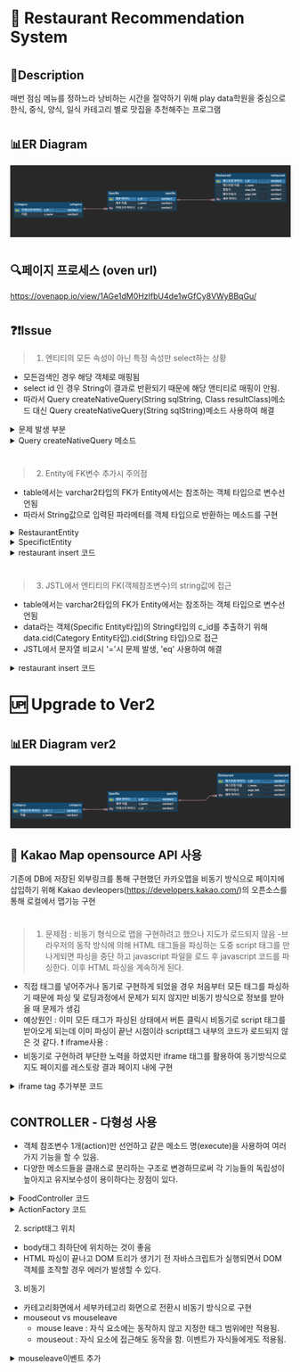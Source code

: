 :fork_and_knife: Restaurant Recommendation System 
=================================================

#

## :pencil:Description
매번 점심 메뉴를 정하느라 낭비하는 시간을 절약하기 위해 play data학원을 중심으로 한식, 중식, 양식, 일식 카테고리 별로 맛집을 추천해주는 프로그램

#

## :bar_chart:ER Diagram
![food_erg](./image/ERD.PNG)

#

## :mag:페이지 프로세스 (oven url)
https://ovenapp.io/view/1AGe1dM0HzIfbU4de1wGfCy8VWyBBqGu/

#

## :question::exclamation:Issue
> 1. 엔티티의 모든 속성이 아닌 특정 속성만 select하는 상황
- 모든검색인 경우 해당 객체로 매핑됨
- select id 인 경우 String이 결과로 반환되기 때문에 해당 앤티티로 매핑이 안됨.
- 따라서 Query createNativeQuery(String sqlString, Class resultClass)메소드 대신 Query createNativeQuery(String sqlString)메소드 사용하여 해결

<details>
<summary>문제 발생 부분</summary>
<div markdown="1">

```java
@Slf4j
public class CategoryDAO {
	//cname으로 cid 찾아오기
	public static String getCid(String cname) throws Exception {
		EntityManager em = PublicCommon.getEntityManger();
		String cid = null;

		try {
			 cid = String.valueOf(em.createNativeQuery("select c_id from category where c_name=?")
					.setParameter(1, cname).getSingleResult());
                    /* 문제 발생 코드
                    String.valueOf(em.createNativeQuery("select c_id from category where c_name=?",CategoryEntity.class)
					.setParameter(1, cname).getSingleResult());*/
				if (cid == null) {
				log.info("select category id 실패");
				throw new NotExistException("select category id 실패");
			}
		} catch (Exception e) {
			log.warn("getCid : 오류발생");
			e.printStackTrace();
			throw e;
		} finally {
			em.close();
		}
		return cid;
	}
}
```
</div>
</details>

<details>
<summary>Query createNativeQuery 메소드</summary>
<div markdown="1">

```java
    /**
     * Create an instance of <code>Query</code> for executing
     * a native SQL query.
     * @param sqlString a native SQL query string
     * @param resultClass the class of the resulting instance(s)
     * @return the new query instance
     */
    public Query createNativeQuery(String sqlString, Class resultClass);

    /**
     * Create an instance of <code>Query</code> for executing
     * a native SQL statement, e.g., for update or delete.
     * If the query is not an update or delete query, query
     * execution will result in each row of the SQL result
     * being returned as a result of type Object[] (or a result
     * of type Object if there is only one column in the select
     * list.)  Column values are returned in the order of their
     * appearance in the select list and default JDBC type
     * mappings are applied.
     * @param sqlString a native SQL query string
     * @return the new query instance
     */
    public Query createNativeQuery(String sqlString);
```
</div>
</details>

#

> 2. Entity에 FK변수 추가시 주의점
- table에서는 varchar2타입의 FK가 Entity에서는 참조하는 객체 타입으로 변수선언됨
- 따라서 String값으로 입력된 파라메터를 객체 타입으로 반환하는 메소드를 구현


<details>
<summary>RestaurantEntity</summary>
<div markdown="1">

```java
@Entity
@Table(name="restaurant")
public class RestaurantEntity {
		
@Id
@Column(name="r_id")
private String rid;
		
@Column(name="r_name")
private String rname;
		
@ManyToOne
@JoinColumn(name="s_id")
private SpecificEntity sid;
		
@Column(name="map_link")
private String maplink;
		
@Column(name="page_link")
private String pagelink;				
}
	
 ```

</div>
</details>

<details>
<summary>SpecifictEntity</summary>
<div markdown="1">

```java

@Entity
@Table(name="specific")
public class SpecificEntity {
	
	@Id
	@Column(name="s_id")
	private String sid;
	
	@Column(name="s_name")
	private String sname;
	
	@ManyToOne
	@JoinColumn(name="c_id")
	private CategoryEntity cid;
	
	@OneToMany(mappedBy="sid")	
	private List<RestaurantEntity> restaurants;
}
	
 ```

</div>
</details>

<details>
<summary>restaurant insert 코드</summary>
<div markdown="1">

```java

		String url = "showError.jsp";
		String rid = request.getParameter("rid");
		String rname = request.getParameter("rname");
		SpecificEntity sid=null;
		String maplink = request.getParameter("maplink");
		String pagelink = request.getParameter("pagelink");
		
		
		sid = FoodService.getSpecificEntity(request.getParameter("sname"));
		RestaurantEntity restaurant = new RestaurantEntity(rid, rname, sid, maplink, pagelink);
	
 ```

</div>
</details>

#

> 3. JSTL에서 엔티티의 FK(객체참조변수)의 string값에 접근
- table에서는 varchar2타입의 FK가 Entity에서는 참조하는 객체 타입으로 변수선언됨
- data라는 객체(Specific Entity타입)의 String타입의 c_id를 추출하기 위해 data.cid(Category Entity타입).cid(String 타입)으로 접근
- JSTL에서 문자열 비교시 '='시 문제 발생, 'eq' 사용하여 해결

<details>
<summary>restaurant insert 코드</summary>
<div markdown="1">

```java

<c:forEach items="${sessionScope.specifics}" var="data">
	<c:choose>
		<c:when test="${data.cid.cid eq 'c_1'}">
```

</div>
</details>

#
:up: Upgrade to Ver2
====================
#
## :bar_chart:ER Diagram ver2
![food_erg](./image/ERDver2.PNG)

## :open_file_folder: Kakao Map opensource API 사용
기존에 DB에 저장된 외부링크를 통해 구현했던 카카오맵을 비동기 방식으로 페이지에 삽입하기 위해 Kakao devleopers(https://developers.kakao.com/)의 오픈소스를 통해 로컬에서 맵기능 구현
#
> 1. 문제점 : 비동기 형식으로 맵을 구현하려고 했으나 지도가 로드되지 않음
-브라우저의 동작 방식에 의해 HTML 태그들을 파싱하는 도중 script 태그를 만나게되면 파싱을 중단 하고 javascript 파일을 로드 후
javascript 코드를 파싱한다. 이후 HTML 파싱을 계속하게 된다.
- 직접 태그를 넣어주거나 동기로 구현하게 되었을 경우 처음부터 모든 태그를 파싱하기 때문에 파싱 및 로딩과정에서 문제가 되지 않지만 비동기 방식으로 정보를 받아올 때 문제가 생김
- 예상원인 : 이미 모든 태그가 파싱된 상태에서 버튼 클릭시 비동기로 script 태그를 받아오게 되는데 이미 파싱이 끝난 시점이라 script태그 내부의 코드가 로드되지 않은 것 같다.
:heavy_exclamation_mark: iframe사용 : 
- 비동기로 구현하려 부단한 노력을 하였지만 iframe 태그를 활용하여 동기방식으로 지도 페이지를 레스토랑 결과 페이지 내에 구현

<details>
<summary>iframe tag 추가부분 코드</summary>
<div markdown="1">

```
    function tokakaomap(r) {
        console.log(r);
        document.getElementById("tid").innerHTML = "<iframe id='test' scrolling='no' marginheight='0' marginwidth='0' width='1500' height='750' src='kakaoMap.jsp?value="
                + r + "' frameBorder='1'></iframe>"
    }
```

</div>
</details>


#
## CONTROLLER - 다형성 사용 

- 객체 참조변수 1개(action)만 선언하고 같은 메소드 명(execute)을 사용하여 여러가지 기능을 할 수 있음.
- 다양한 메소드들을 클래스로 분리하는 구조로 변경하므로써 각 기능들의 독립성이 높아지고 유지보수성이 용이하다는 장점이 있다.

<details>
<summary>FoodController 코드</summary>
<div markdown="1">


```java
package controller;

import java.io.IOException;
import javax.servlet.*;
import controller.action.Action;


@WebServlet("/total")
public class FoodController extends HttpServlet {	
	protected void service(HttpServletRequest request, HttpServletResponse response) throws ServletException, IOException {
		request.setCharacterEncoding("UTF-8");
		
		String command = request.getParameter("command");
		if(command==null) {
			command="main";
		}
		ActionFactory af = ActionFactory.getInstance();
		Action action = af.getAction(command);
		action.execute(request, response);
	}	
}
```

</div>
</details>


<details>
<summary>ActionFactory 코드</summary>
<div markdown="1">

```java

package controller;

import controller.*;

public class ActionFactory {

	private static ActionFactory instance = new ActionFactory();
	private ActionFactory(){}
	public static ActionFactory getInstance(){
		return instance;
	}
	public Action getAction(String command){
		Action action = null;
				
		if(command.equals("restaurantgetAll")){
			action = new RestaurantgetAll();
		}else if(command.equals("restaurantUpdate")){
			action = new RestaurantUpdate();
		}else if(command.equals("restaurantUpdateReq")){
			action = new RestaurantUpdateReq();
		}else if(command.equals("restaurantInsert")){
			action = new RestaurantInsert();
		}else if(command.equals("restaurantDelete")){
			action = new RestaurantDelete();
		}else if(command.equals("getSpecifics")){
			action = new GetSpecifics();
		}else if(command.equals("getRestaurants")){
			action = new GetRestaurants();
		}else if(command.equals("main")){
			action = new MainPage();
		}
		return action;
	}
}

```

</div>
</details>

2. script태그 위치
- body태그 최하단에 위치하는 것이 좋음
- HTML 파싱이 끝나고 DOM 트리가 생기기 전 자바스크립트가 실행되면서 DOM 객체를 조작할 경우 에러가 발생할 수 있다. 

3. 비동기
- 카테고리화면에서 세부카테고리 화면으로 전환시 비동기 방식으로 구현
- mouseout vs mouseleave
	- mouse leave : 자식 요소에는 동작하지 않고 지정한 태그 범위에만 적용됨.
	- mouseout : 자식 요소에 접근해도 동작을 함. 이벤트가 자식들에게도 적용됨.
	
<details>
<summary>mouseleave이벤트 추가</summary>
<div markdown="1">

```java

	document.getElementById("categorytable").addEventListener('mouseleave', () => {
		location.reload();
	});

```
</div>
</details>
